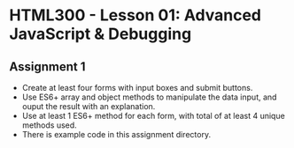 # HTML300 - Lesson 01: Advanced JavaScript & Debugging

## Assignment 1
* Create at least four forms with input boxes and submit buttons.
* Use ES6+ array and object methods to manipulate the data input, and ouput the result with an explanation.
* Use at least 1 ES6+ method for each form, with total of at least 4 unique methods used.
* There is example code in this assignment directory.
